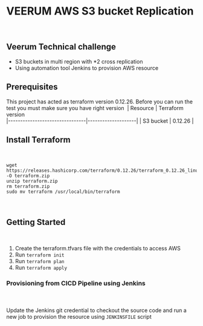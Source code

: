 # VEERUM AWS S3 bucket Replication
​
## Veerum Technical challenge 
* S3 buckets in multi region with *2 cross replication
* Using automation tool Jenkins to provision AWS resource
​
## Prerequisites
This project has acted as terraform version 0.12.26. Before you can run the test you must make sure you have right version 
​
| Resource                       | Terraform version             
|--------------------------------|--------------------|
| S3 bucket                      |        0.12.26      |
​
## Install Terraform
​
```
wget https://releases.hashicorp.com/terraform/0.12.26/terraform_0.12.26_linux_amd64.zip -O terraform.zip
unzip terraform.zip
rm terraform.zip
sudo mv terraform /usr/local/bin/terraform
```
​
## Getting Started  
​
1. Create the terraform.tfvars file with the credentials to access AWS 
2. Run ``` terraform init ```
3. Run ``` terraform plan ```
4. Run ``` terraform apply ```
​
### Provisioning from CICD Pipeline using Jenkins
​
#### 
Update the Jenkins git credential to checkout the source code and run a new job to provision the resource using ``` JENKINSFILE ``` script
